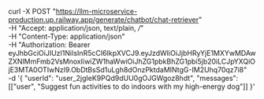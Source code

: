 curl -X POST "https://llm-microservice-production.up.railway.app/generate/chatbot/chat-retriever" \
  -H "Accept: application/json, text/plain, */*" \
  -H "Content-Type: application/json" \
  -H "Authorization: Bearer eyJhbGciOiJIUzI1NiIsInR5cCI6IkpXVCJ9.eyJzdWIiOiJjbHRyYjE1MXYwMDAwZXNlMmFmb2VsMnoxIiwiZW1haWwiOiJhZG1pbkBhZG1pbi5jb20iLCJpYXQiOjE3MTA0OTIwNzl9.ObDtBsSd1uLgh8dOnzPktdaMINtgG-IM2Uhq70qz7i8" \
  -d '{
    "userId": "user_2jgIeK9PQd9dUU0gOJGWgoz8hdt",
    "messages":   
[["user", "Suggest fun activities to do indoors with my high-energy dog"]]
  }'

